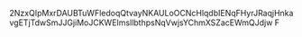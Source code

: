 2NzxQIpMxrDAUBTuWFledoqQtvayNKAULoOCNcHlqdbIENqFHyrJRaqjHnkavgETjTdwSmJJGjiMoJCKWEImsllbthpsNqVwjsYChmXSZacEWmQJdjw
F
